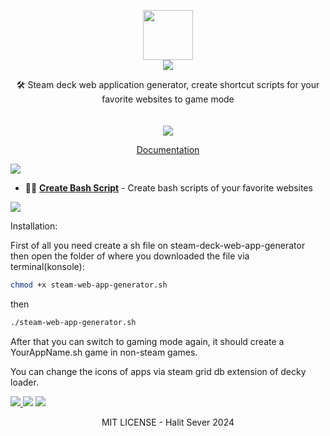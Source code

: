 <p align="center" class="logo-section">
<img src="https://i.ibb.co/Wtdv0Dj/2475-steamdeck.png" height="80" width="80"/>
</br>
<img src="https://halitsever-api.vercel.app/api/repo-title?title=Steam%20Deck%20Web%20App%20Generator">

<p align="center">
🛠️ Steam deck web application generator, create shortcut scripts for your favorite websites to game mode
<br>
<br/>
<br/>
<img src="https://img.shields.io/github/sponsors/halitsever"/>
</p>
<p align="center">
<a align="center" href="#">Documentation</a>
  </p>
</p>

<a align="center">
<img src="https://halitsever-api.vercel.app/api/details"/>
</a>

- 🧑‍💻 [**Create Bash Script**](#) - Create bash scripts of your favorite websites

<a align="center" >
<img src="https://halitsever-api.vercel.app/api/installation"/>
</a>

Installation:

First of all you need create a sh file on steam-deck-web-app-generator then open the folder of where you downloaded the file via terminal(konsole):

```bash
chmod +x steam-web-app-generator.sh
```

then

```bash
./steam-web-app-generator.sh
```

After that you can switch to gaming mode again, it should create a YourAppName.sh game in non-steam games.

You can change the icons of apps via steam grid db extension of decky loader.

<a align="center" href="https://github.com/halitsever/repo_name/issues">
<img src="https://halitsever-api.vercel.app/api/issue"/>
</a>

<a align="center">
<img src="https://halitsever-api.vercel.app/api/sponsor"/>
</a>

<a align="center">
<img src="https://halitsever-api.vercel.app/api/license"/>
</a>

<p align="center">
  MIT LICENSE - Halit Sever 2024
</p>
